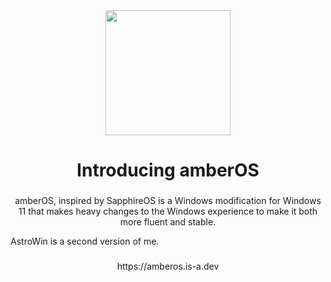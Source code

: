 <div align="center">
  <img height="200" src="https://github.com/amberOS-win/amberOS-win/blob/main/icon.png"  />
</div>

###

<h1 align="center">Introducing amberOS</h1>

###

<p align="center">amberOS, inspired by SapphireOS is a Windows modification for Windows 11 that makes heavy changes to the Windows experience to make it both more fluent and stable.</p>

<p allign="center">AstroWin is a second version of me.</p>

###

<p align="center">https://amberos.is-a.dev</p>

###
